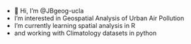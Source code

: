 - 👋 Hi, I’m @JBgeog-ucla
-  I’m interested in Geospatial Analysis of Urban Air Pollution
-  I’m currently learning spatial analysis in R 
-  and working with Climatology datasets in python

<!---
JBgeog-ucla/JBgeog-ucla is a ✨ special ✨ repository because its `README.md` (this file) appears on your GitHub profile.
You can click the Preview link to take a look at your changes.
--->

